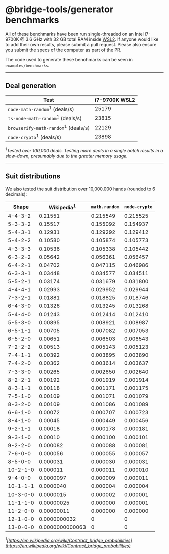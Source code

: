 # @bridge-tools/generator benchmarks

All of these benchmarks have been run single-threaded on an Intel i7-9700K @ 3.6 GHz with 32 GB total RAM inside [WSL2](https://docs.microsoft.com/en-us/windows/wsl/install). If anyone would like to add their own results, please submit a pull request. Please also ensure you submit the specs of the computer as part of the PR.

The code used to generate these benchmarks can be seen in `examples/benchmarks`.

---

## Deal generation

| Test                                           | i7-9700K WSL2 |
| ---------------------------------------------- | ------------- |
| `node-math-random`<sup>1</sup> (deals/s)       | 25179         |
| `ts-node-math-random`<sup>1</sup> (deals/s)    | 23815         |
| `browserify-math-random`<sup>1</sup> (deals/s) | 22129         |
| `node-crypto`<sup>1</sup> (deals/s)            | 23898         |

<sup>1</sup>_Tested over 100,000 deals. Testing more deals in a single batch results in a slow-down, presumably due to the greater memory usage._

---

## Suit distributions

We also tested the suit distribution over 10,000,000 hands (rounded to 6 decimals):

| Shape    | Wikipedia<sup>1</sup> | `math.random` | `node-crypto` |
| -------- | --------------------- | ------------- | ------------- |
| 4-4-3-2  | 0.21551               | 0.215549      | 0.215525      |
| 5-3-3-2  | 0.15517               | 0.155092      | 0.154937      |
| 5-4-3-1  | 0.12931               | 0.129292      | 0.129412      |
| 5-4-2-2  | 0.10580               | 0.105874      | 0.105773      |
| 4-3-3-3  | 0.10536               | 0.105338      | 0.105442      |
| 6-3-2-2  | 0.05642               | 0.056361      | 0.056457      |
| 6-4-2-1  | 0.04702               | 0.047115      | 0.046986      |
| 6-3-3-1  | 0.03448               | 0.034577      | 0.034511      |
| 5-5-2-1  | 0.03174               | 0.031679      | 0.031800      |
| 4-4-4-1  | 0.02993               | 0.029952      | 0.029944      |
| 7-3-2-1  | 0.01881               | 0.018825      | 0.018746      |
| 6-4-3-0  | 0.01326               | 0.013245      | 0.013268      |
| 5-4-4-0  | 0.01243               | 0.012414      | 0.012410      |
| 5-5-3-0  | 0.00895               | 0.008921      | 0.008987      |
| 6-5-1-1  | 0.00705               | 0.007082      | 0.007053      |
| 6-5-2-0  | 0.00651               | 0.006503      | 0.006543      |
| 7-2-2-2  | 0.00513               | 0.005143      | 0.005123      |
| 7-4-1-1  | 0.00392               | 0.003895      | 0.003890      |
| 7-4-2-0  | 0.00362               | 0.003614      | 0.003637      |
| 7-3-3-0  | 0.00265               | 0.002650      | 0.002640      |
| 8-2-2-1  | 0.00192               | 0.001919      | 0.001914      |
| 8-3-1-1  | 0.00118               | 0.001171      | 0.001175      |
| 7-5-1-0  | 0.00109               | 0.001071      | 0.001079      |
| 8-3-2-0  | 0.00109               | 0.001086      | 0.001089      |
| 6-6-1-0  | 0.00072               | 0.000707      | 0.000723      |
| 8-4-1-0  | 0.00045               | 0.000449      | 0.000456      |
| 9-2-1-1  | 0.00018               | 0.000178      | 0.000181      |
| 9-3-1-0  | 0.00010               | 0.000100      | 0.000101      |
| 9-2-2-0  | 0.000082              | 0.000088      | 0.000081      |
| 7-6-0-0  | 0.000056              | 0.000055      | 0.000057      |
| 8-5-0-0  | 0.000031              | 0.000030      | 0.000031      |
| 10-2-1-0 | 0.000011              | 0.000011      | 0.000010      |
| 9-4-0-0  | 0.0000097             | 0.000009      | 0.000011      |
| 10-1-1-1 | 0.0000040             | 0.000004      | 0.000004      |
| 10-3-0-0 | 0.0000015             | 0.000002      | 0.000001      |
| 11-1-1-0 | 0.00000025            | 0.000000      | 0.000001      |
| 11-2-0-0 | 0.00000011            | 0.000000      | 0.000000      |
| 12-1-0-0 | 0.0000000032          | 0             | 0             |
| 13-0-0-0 | 0.0000000000063       | 0             | 0             |

<sup>1</sup>_[https://en.wikipedia.org/wiki/Contract_bridge_probabilities](https://en.wikipedia.org/wiki/Contract_bridge_probabilities)_
